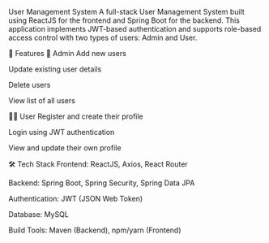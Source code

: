 User Management System
A full-stack User Management System built using ReactJS for the frontend and Spring Boot for the backend. This application implements JWT-based authentication and supports role-based access control with two types of users: Admin and User.

🔑 Features
👤 Admin
Add new users

Update existing user details

Delete users

View list of all users

🙋‍♂️ User
Register and create their profile

Login using JWT authentication

View and update their own profile

🛠 Tech Stack
Frontend: ReactJS, Axios, React Router

Backend: Spring Boot, Spring Security, Spring Data JPA

Authentication: JWT (JSON Web Token)

Database: MySQL

Build Tools: Maven (Backend), npm/yarn (Frontend)
